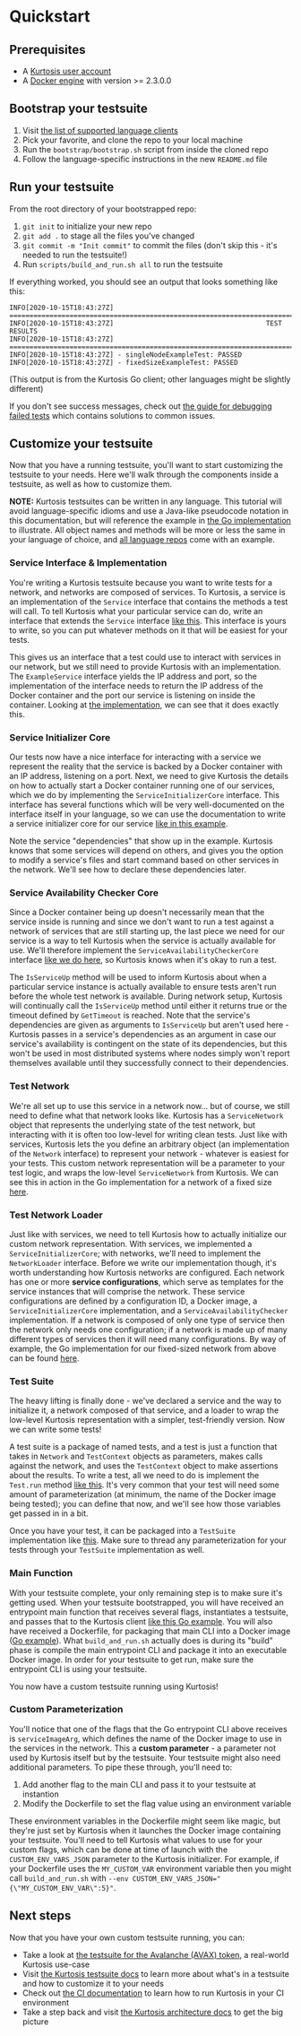 Quickstart
==========

Prerequisites
-------------
* A [Kurtosis user account](https://www.kurtosistech.com/sign-up)
* A [Docker engine](https://docs.docker.com/get-started/) with version >= 2.3.0.0

Bootstrap your testsuite
------------------------
1. Visit [the list of supported language clients](https://github.com/kurtosis-tech/kurtosis-docs/blob/master/supported-languages.md)
1. Pick your favorite, and clone the repo to your local machine
1. Run the `bootstrap/bootstrap.sh` script from inside the cloned repo
1. Follow the language-specific instructions in the new `README.md` file

Run your testsuite
------------------
From the root directory of your bootstrapped repo: 

1. `git init` to initialize your new repo
1. `git add .` to stage all the files you've changed
1. `git commit -m "Init commit"` to commit the files (don't skip this - it's needed to run the testsuite!)
1. Run `scripts/build_and_run.sh all` to run the testsuite

If everything worked, you should see an output that looks something like this:

```
INFO[2020-10-15T18:43:27Z] ==================================================================================================
INFO[2020-10-15T18:43:27Z]                                      TEST RESULTS
INFO[2020-10-15T18:43:27Z] ==================================================================================================
INFO[2020-10-15T18:43:27Z] - singleNodeExampleTest: PASSED
INFO[2020-10-15T18:43:27Z] - fixedSizeExampleTest: PASSED
```

(This output is from the Kurtosis Go client; other languages might be slightly different)

If you don't see success messages, check out [the guide for debugging failed tests](./debugging-failed-tests.md) which contains solutions to common issues.

Customize your testsuite
------------------------
Now that you have a running testsuite, you'll want to start customizing the testsuite to your needs. Here we'll walk through the components inside a testsuite, as well as how to customize them.

**NOTE:** Kurtosis testsuites can be written in any language. This tutorial will avoid language-specific idioms and use a Java-like pseudocode notation in this documentation, but will reference the example in [the Go implementation](https://github.com/kurtosis-tech/kurtosis-go) to illustrate. All object names and methods will be more or less the same in your language of choice, and [all language repos](./supported-languages.md) come with an example.

### Service Interface & Implementation
You're writing a Kurtosis testsuite because you want to write tests for a network, and networks are composed of services. To Kurtosis, a service is an implementation of the `Service` interface that contains the methods a test will call. To tell Kurtosis what your particular service can do, write an interface that extends the `Service` interface [like this](https://github.com/kurtosis-tech/kurtosis-go/blob/a278ad34d94e9c7968e3108cee8ed513b3eb39fd/example_impl/example_services/example_service.go#L12). This interface is yours to write, so you can put whatever methods on it that will be easiest for your tests.

This gives us an interface that a test could use to interact with services in our network, but we still need to provide Kurtosis with an implementation. The `ExampleService` interface yields the IP address and port, so the implementation of the interface needs to return the IP address of the Docker container and the port our service is listening on inside the container. Looking at [the implementation](https://github.com/kurtosis-tech/kurtosis-go/blob/a278ad34d94e9c7968e3108cee8ed513b3eb39fd/example_impl/example_services/example_service_impl.go#L11), we can see that it does exactly this.

### Service Initializer Core
Our tests now have a nice interface for interacting with a service we represent the reality that the service is backed by a Docker container with an IP address, listening on a port. Next, we need to give Kurtosis the details on how to actually start a Docker container running one of our services, which we do by implementing the `ServiceInitializerCore` interface. This interface has several functions which will be very well-documented on the interface itself in your language, so we can use the documentation to write a service initializer core for our service [like in this example](https://github.com/kurtosis-tech/kurtosis-go/blob/a278ad34d94e9c7968e3108cee8ed513b3eb39fd/example_impl/example_services/example_service_initializer_core.go#L17).

Note the service "dependencies" that show up in the example. Kurtosis knows that some services will depend on others, and gives you the option to modify a service's files and start command based on other services in the network. We'll see how to declare these dependencies later.

### Service Availability Checker Core
Since a Docker container being up doesn't necessarily mean that the service inside is running and since we don't want to run a test against a network of services that are still starting up, the last piece we need for our service is a way to tell Kurtosis when the service is actually available for use. We'll therefore implement the `ServiceAvailabilityCheckerCore` interface [like we do here](https://github.com/kurtosis-tech/kurtosis-go/blob/a278ad34d94e9c7968e3108cee8ed513b3eb39fd/example_impl/example_services/example_availability_checker_core.go#L16), so Kurtosis knows when it's okay to run a test. 

The `IsServiceUp` method will be used to inform Kurtosis about when a particular service instance is actually available to ensure tests aren't run before the whole test network is available. During network setup, Kurtosis will continually call the `IsServiceUp` method until either it returns true or the timeout defined by `GetTimeout` is reached. Note that the service's dependencies are given as arguments to `IsServiceUp` but aren't used here - Kurtosis passes in a service's dependencies as an argument in case our service's availability is contingent on the state of its dependencies, but this won't be used in most distributed systems where nodes simply won't report themselves available until they successfully connect to their dependencies.

### Test Network
We're all set up to use this service in a network now... but of course, we still need to define what that network looks like. Kurtosis has a `ServiceNetwork` object that represents the underlying state of the test network, but interacting with it is often too low-level for writing clean tests. Just like with services, Kurtosis lets the you define an arbitrary object (an implementation of the `Network` interface) to represent your network - whatever is easiest for your tests. This custom network representation will be a parameter to your test logic, and wraps the low-level `ServiceNetwork` from Kurtosis. We can see this in action in the Go implementation for a network of a fixed size [here](https://github.com/kurtosis-tech/kurtosis-go/blob/a278ad34d94e9c7968e3108cee8ed513b3eb39fd/example_impl/example_networks/fixed_size_example_network/fixed_size_example_network.go#L22).

### Test Network Loader
Just like with services, we need to tell Kurtosis how to actually initialize our custom network representation. With services, we implemented a `ServiceInitializerCore`; with networks, we'll need to implement the `NetworkLoader` interface. Before we write our implementation though, it's worth understanding how Kurtosis networks are configured. Each network has one or more **service configurations**, which serve as templates for the service instances that will comprise the network. These service configurations are defined by a configuration ID, a Docker image, a `ServiceInitializerCore` implementation, and a `ServiceAvailabilityChecker` implementation. If a network is composed of only one type of service then the network only needs one configuration; if a network is made up of many different types of services then it will need many configurations. By way of example, the Go implementation for our fixed-sized network from above can be found [here](https://github.com/kurtosis-tech/kurtosis-go/blob/a278ad34d94e9c7968e3108cee8ed513b3eb39fd/example_impl/example_networks/fixed_size_example_network/fixed_size_example_network.go#L44).

### Test Suite
The heavy lifting is finally done - we've declared a service and the way to initialize it, a network composed of that service, and a loader to wrap the low-level Kurtosis representation with a simpler, test-friendly version. Now we can write some tests!

A test suite is a package of named tests, and a test is just a function that takes in `Network` and `TestContext` objects as parameters, makes calls against the network, and uses the `TestContext` object to make assertions about the results. To write a test, all we need to do is implement the `Test.run` method [like this](https://github.com/kurtosis-tech/kurtosis-go/blob/a278ad34d94e9c7968e3108cee8ed513b3eb39fd/example_impl/example_testsuite/fixed_size_example_test_.go#L27). It's very common that your test will need some amount of parameterization (at minimum, the name of the Docker image being tested); you can define that now, and we'll see how those variables get passed in in a bit.

Once you have your test, it can be packaged into a `TestSuite` implementation like [this](https://github.com/kurtosis-tech/kurtosis-go/blob/a278ad34d94e9c7968e3108cee8ed513b3eb39fd/example_impl/example_testsuite/example_testsuite.go#L21). Make sure to thread any parameterization for your tests through your `TestSuite` implementation as well.

### Main Function
With your testsuite complete, your only remaining step is to make sure it's getting used. When your testsuite bootstrapped, you will have received an entrypoint main function that receives several flags, instantiates a testsuite, and passes that to the Kurtosis client [like this Go example](https://github.com/kurtosis-tech/kurtosis-go/blob/a278ad34d94e9c7968e3108cee8ed513b3eb39fd/example_impl/main.go#L17). You will also have received a Dockerfile, for packaging that main CLI into a Docker image ([Go example](https://github.com/kurtosis-tech/kurtosis-go/blob/a278ad34d94e9c7968e3108cee8ed513b3eb39fd/example_impl/Dockerfile#L14)). What `build_and_run.sh` actually does is during its "build" phase is compile the main entrypoint CLI and package it into an executable Docker image. In order for your testsuite to get run, make sure the entrypoint CLI is using your testsuite.

You now have a custom testsuite running using Kurtosis!

### Custom Parameterization
You'll notice that one of the flags that the Go entrypoint CLI above receives is `serviceImageArg`, which defines the name of the Docker image to use in the services in the network. This a **custom parameter** - a parameter not used by Kurtosis itself but by the testsuite. Your testsuite might also need additional parameters. To pipe these through, you'll need to:

1. Add another flag to the main CLI and pass it to your testsuite at instantion
1. Modify the Dockerfile to set the flag value using an environment variable

These environment variables in the Dockerfile might seem like magic, but they're just set by Kurtosis when it launches the Docker image containing your testsuite. You'll need to tell Kurtosis what values to use for your custom flags, which can be done at time of launch with the `CUSTOM_ENV_VARS_JSON` parameter to the Kurtosis initializer. For example, if your Dockerfile uses the `MY_CUSTOM_VAR` environment variable then you might call `build_and_run.sh` with `--env CUSTOM_ENV_VARS_JSON="{\"MY_CUSTOM_ENV_VAR\":5}"`.

Next steps
----------
Now that you have your own custom testsuite running, you can:

* Take a look at [the testsuite for the Avalanche (AVAX) token](https://github.com/ava-labs/avalanche-testing), a real-world Kurtosis use-case 
* Visit [the Kurtosis testsuite docs](./testsuite-details.md) to learn more about what's in a testsuite and how to customize it to your needs
* Check out [the CI documentation](./running-in-ci.md) to learn how to run Kurtosis in your CI environment
* Take a step back and visit [the Kurtosis architecture docs](./architecture.md) to get the big picture
